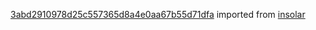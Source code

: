 [3abd2910978d25c557365d8a4e0aa67b55d71dfa](https://github.com/insolar/insolar/commit/3abd2910978d25c557365d8a4e0aa67b55d71dfa) imported from [insolar](https://github.com/insolar/insolar)

